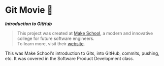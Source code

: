 # Git Movie 🎥
***Introduction to GitHub***
> This project was created at [Make School](https://github.com/MakeSchool), a modern and innovative college for future software engineers.  
> To learn more, visit their [website](http://make.sc).

This was Make School's introduction to Gits, into GitHub, commits, pushing, etc. It was covered in the Software Product Development class.
